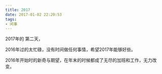 ```yaml
---
title: 2017
date: 2017-01-02 22:20:53
tags:
- 闲事
---
```

2017年的 第二天，

2016年过的太忙碌，没有时间做任何事情，希望2017年能够好些。

2016年开始时的新奇与期望，在年末的时候都成了无尽的加班和工作，无力改变。